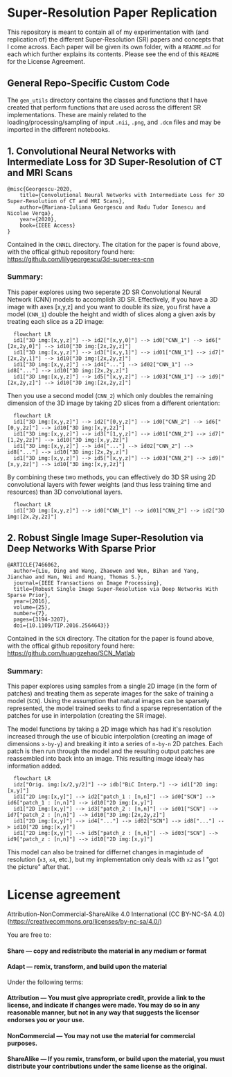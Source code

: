 # Super-Resolution Paper Replication
This repository is meant to contain all of my experimentation with (and replication of) the different Super-Resolution (SR) papers and concepts that I come across. Each paper will be given its own folder, with a `README.md` for each which further explains its contents. Please see the end of this `README` for the License Agreement.


## General Repo-Specific Custom Code
The `gen_utils` directory contains the classes and functions that I have created that perform functions that are used across the different SR implementations. These are mainly related to the loading/processing/sampling of input `.nii`, `.png`, and `.dcm` files and may be imported in the different notebooks.

## 1. Convolutional Neural Networks with Intermediate Loss for 3D Super-Resolution of CT and MRI Scans
```
@misc{Georgescu-2020,
    title={Convolutional Neural Networks with Intermediate Loss for 3D Super-Resolution of CT and MRI Scans},
    author={Mariana-Iuliana Georgescu and Radu Tudor Ionescu and Nicolae Verga},
    year={2020}, 
    book={IEEE Access}
}
```
Contained in the `CNNIL` directory. The citation for the paper is found above, with the offical github repository found here: https://github.com/lilygeorgescu/3d-super-res-cnn

### Summary: 
This paper explores using two seperate 2D SR Convolutional Neural Network (CNN) models to accomplish 3D SR. Effectively, if you have a 3D image with axes [x,y,z] and you want to double its size, you first have a model (`CNN_1`) double the height and width of slices along a given axis by treating each slice as a 2D image:


```mermaid
  flowchart LR
  id1["3D img:[x,y,z]"] --> id2["[x,y,0]"] --> id0["CNN_1"] --> id6["[2x,2y,0]"] --> id10["3D img:[2x,2y,z]"] 
  id1["3D img:[x,y,z]"] --> id3["[x,y,1]"] --> id01["CNN_1"] --> id7["[2x,2y,1]"] --> id10["3D img:[2x,2y,z]"]
  id1["3D img:[x,y,z]"] --> id4["..."] --> id02["CNN_1"] --> id8["..."] --> id10["3D img:[2x,2y,z]"]
  id1["3D img:[x,y,z]"] --> id5["[x,y,z]"] --> id03["CNN_1"] --> id9["[2x,2y,z]"] --> id10["3D img:[2x,2y,z]"]
```

Then you use a second model (`CNN_2`) which only doubles the remaining dimension of the 3D image by taking 2D slices from a different orientation:

```mermaid
  flowchart LR
  id1["3D img:[x,y,z]"] --> id2["[0,y,z]"] --> id0["CNN_2"] --> id6["[0,y,2z]"] --> id10["3D img:[x,y,2z]"] 
  id1["3D img:[x,y,z]"] --> id3["[1,y,z]"] --> id01["CNN_2"] --> id7["[1,2y,2z]"] --> id10["3D img:[x,y,2z]"]
  id1["3D img:[x,y,z]"] --> id4["..."] --> id02["CNN_2"] --> id8["..."] --> id10["3D img:[2x,2y,z]"]
  id1["3D img:[x,y,z]"] --> id5["[x,y,z]"] --> id03["CNN_2"] --> id9["[x,y,2z]"] --> id10["3D img:[x,y,2z]"]
```

By combining these two methods, you can effectively do 3D SR using 2D convolutional layers with fewer weights (and thus less training time and resources) than 3D convolutional layers.

```mermaid
  flowchart LR
  id1["3D img:[x,y,z]"] --> id0["CNN_1"] --> id01["CNN_2"] --> id2["3D img:[2x,2y,2z]"]
```



## 2. Robust Single Image Super-Resolution via Deep Networks With Sparse Prior
```
@ARTICLE{7466062,
  author={Liu, Ding and Wang, Zhaowen and Wen, Bihan and Yang, Jianchao and Han, Wei and Huang, Thomas S.},
  journal={IEEE Transactions on Image Processing}, 
  title={Robust Single Image Super-Resolution via Deep Networks With Sparse Prior}, 
  year={2016},
  volume={25},
  number={7},
  pages={3194-3207},
  doi={10.1109/TIP.2016.2564643}}
```

Contained in the `SCN` directory. The citation for the paper is found above, with the offical github repository found here: https://github.com/huangzehao/SCN_Matlab

### Summary:
This paper explores using samples from a single 2D image (in the form of patches) and treating them as seperate images for the sake of training a model (`SCN`). Using the assumption that natural images can be sparsely represented, the model trained seeks to find a sparse representation of the patches for use in interpolation (creating the SR image).

The model functions by taking a 2D image which has had it's resolution increased through the use of bicubic interpolation (creating an image of dimensions `x-by-y`) and breaking it into a series of `n-by-n` 2D patches. Each patch is then run through the model and the resulting output patches are reassembled into back into an image. This resulting image idealy has information added.

```mermaid
  flowchart LR
  idz["Orig. img:[x/2,y/2]"] --> idb["BiC Interp."] --> id1["2D img:[x,y]"]
  id1["2D img:[x,y]"] --> id2["patch_1 : [n,n]"] --> id0["SCN"] --> id6["patch_1 : [n,n]"] --> id10["2D img:[x,y]"] 
  id1["2D img:[x,y]"] --> id3["patch_2 : [n,n]"] --> id01["SCN"] --> id7["patch_2 : [n,n]"] --> id10["3D img:[2x,2y,z]"]
  id1["2D img:[x,y]"] --> id4["..."] --> id02["SCN"] --> id8["..."] --> id10["2D img:[x,y]"]
  id1["2D img:[x,y]"] --> id5["patch_z : [n,n]"] --> id03["SCN"] --> id9["patch_z : [n,n]"] --> id10["2D img:[x,y]"]
```
This model can also be trained for differnet changes in magintude of resolution (`x3`, `x4`, etc.), but my implementation only deals with `x2` as I "got the picture" after that.



# License agreement
Attribution-NonCommercial-ShareAlike 4.0 International (CC BY-NC-SA 4.0) 
(https://creativecommons.org/licenses/by-nc-sa/4.0/)

You are free to:

  #### Share — copy and redistribute the material in any medium or format

  #### Adapt — remix, transform, and build upon the material

Under the following terms:
 #### Attribution — You must give appropriate credit, provide a link to the license, and indicate if changes were made. You may do so in any reasonable manner, but not in any way that suggests the licensor endorses you or your use.

 #### NonCommercial — You may not use the material for commercial purposes.

 #### ShareAlike — If you remix, transform, or build upon the material, you must distribute your contributions under the same license as the original.
